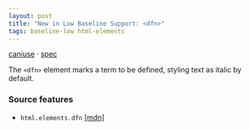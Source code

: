 ```yaml
---
layout: post
title: "New in Low Baseline Support: <dfn>"
tags: baseline-low html-elements
---
```


[caniuse](https://caniuse.com/?search=dfn) · [spec](https://html.spec.whatwg.org/multipage/text-level-semantics.html#the-dfn-element)

The `<dfn>` element marks a term to be defined, styling text as italic by default.

### Source features

- ``html.elements.dfn`` [[mdn]](https://developer.mozilla.org/en-US/search?q=html.elements.dfn)
